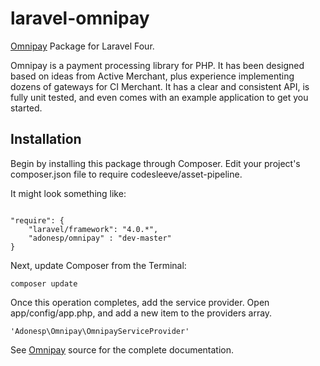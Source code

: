 laravel-omnipay
===============
<a href="https://github.com/omnipay/omnipay">Omnipay</a> Package for Laravel Four.

<qoute>Omnipay is a payment processing library for PHP. It has been designed based on ideas from Active Merchant, plus experience implementing dozens of gateways for CI Merchant. It has a clear and consistent API, is fully unit tested, and even comes with an example application to get you started.</qoute>

<h2>Installation</h2>
Begin by installing this package through Composer. Edit your project's composer.json file to require codesleeve/asset-pipeline.

It might look something like:

```

"require": {
	"laravel/framework": "4.0.*",
	"adonesp/omnipay" : "dev-master"
}

```

Next, update Composer from the Terminal:


```
composer update
```

Once this operation completes, add the service provider. Open app/config/app.php, and add a new item to the providers array.


```
'Adonesp\Omnipay\OmnipayServiceProvider'
```

See <a href="https://github.com/omnipay/omnipay">Omnipay</a> source for the complete documentation.